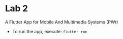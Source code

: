 # Lab 2

A Flutter App for Mobile And Multimedia Systems (PWr)

- To run the app, execute: `flutter run`